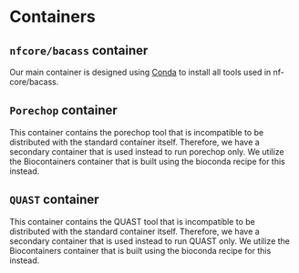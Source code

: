 # Containers

## `nfcore/bacass` container

Our main container is designed using [Conda](https://conda.io/) to install all tools used in nf-core/bacass.

## `Porechop` container

This container contains the porechop tool that is incompatible to be distributed with the standard container itself. Therefore, we have a secondary container that is used instead to run porechop only. We utilize the Biocontainers container that is built using the bioconda recipe for this instead.

## `QUAST` container

This container contains the QUAST tool that is incompatible to be distributed with the standard container itself. Therefore, we have a secondary container that is used instead to run QUAST only. We utilize the Biocontainers container that is built using the bioconda recipe for this instead.
